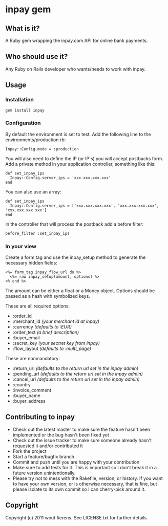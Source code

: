 # inpay gem

## What is it?
A Ruby gem wrapping the inpay.com API for online bank payments.

## Who should use it?
Any Ruby on Rails developer who wants/needs to work with inpay.

## Usage

### Installation

    gem install inpay

### Configuration

By default the environment is set to test. Add the following line to the environments/production.rb:

    Inpay::Config.mode = :production

You will also need to define the IP (or IP's) you will accept postbacks form. Add a private method in your application controller, something like this:

    def set_inpay_ips
      Inpay::Config.server_ips = 'xxx.xxx.xxx.xxx'
    end

You can also use an array:

    def set_inpay_ips
      Inpay::Config.server_ips = ['xxx.xxx.xxx.xxx', 'xxx.xxx.xxx.xxx', 'xxx.xxx.xxx.xxx']
    end

In the controller that will process the postback add a before filter:

    before_filter :set_inpay_ips

### In your view

Create a form tag and use the inpay_setup method to generate the necessary hidden fields:
    
    <%= form_tag inpay_flow_url do %>
      <%= raw inpay_setup(amount, options) %>
    <% end %>

The amount can be either a float or a Money object. Options should be passed as a hash with symbolized keys.

These are all required options:

- :order_id 
- :merchant_id      _(your merchant id at inpay)_
- :currency         _(defaults to :EUR)_
- :order_text       _(a brief description)_
- :buyer_email
- :secret_key       _(your sectret key from inpay)_
- :flow_layout      _(defaults to :multi_page)_

These are nonmandatory:

- :return_url       _(defaults to the return url set in the inpay admin)_
- :pending_url      _(defaults to the return url set in the inpay admin)_
- :cancel_url       _(defaults to the return url set in the inpay admin)_
- :country
- :invoice_comment
- :buyer_name
- :buyer_address


## Contributing to inpay
 
* Check out the latest master to make sure the feature hasn't been implemented or the bug hasn't been fixed yet
* Check out the issue tracker to make sure someone already hasn't requested it and/or contributed it
* Fork the project
* Start a feature/bugfix branch
* Commit and push until you are happy with your contribution
* Make sure to add tests for it. This is important so I don't break it in a future version unintentionally.
* Please try not to mess with the Rakefile, version, or history. If you want to have your own version, or is otherwise necessary, that is fine, but please isolate to its own commit so I can cherry-pick around it.

## Copyright

Copyright (c) 2011 wout fierens. See LICENSE.txt for
further details.

